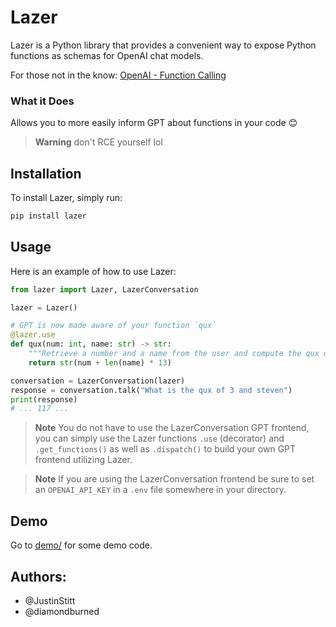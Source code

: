 # Lazer

Lazer is a Python library that provides a convenient way to expose Python functions as schemas for OpenAI chat models.

For those not in the know: [OpenAI - Function Calling](https://platform.openai.com/docs/guides/gpt/function-calling)

### What it Does

Allows you to more easily inform GPT about functions in your code 😊

> **Warning** don't RCE yourself lol

## Installation

To install Lazer, simply run:

```bash
pip install lazer
```

## Usage

Here is an example of how to use Lazer:

```python
from lazer import Lazer, LazerConversation

lazer = Lazer()

# GPT is now made aware of your function `qux`
@lazer.use
def qux(num: int, name: str) -> str:
    """Retrieve a number and a name from the user and compute the qux of it"""
    return str(num + len(name) * 13)

conversation = LazerConversation(lazer)
response = conversation.talk("What is the qux of 3 and steven")
print(response)
# ... 117 ...
```

> **Note** You do not have to use the LazerConversation GPT frontend, you can simply use
the Lazer functions `.use` (decorator) and `.get_functions()` as well as
`.dispatch()` to build your own GPT frontend utilizing Lazer.

> **Note** If you are using the LazerConversation frontend be sure to set an
`OPENAI_API_KEY` in a `.env` file somewhere in your directory.


## Demo

Go to [demo/](demo/) for some demo code.


## Authors:

* @JustinStitt
* @diamondburned
